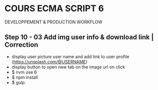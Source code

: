 <!--
@Author: Nicolas Fazio <webmaster-fazio>
@Date:   01-09-2016
@Email:  contact@nicolasfazio.ch
@Last modified by:   webmaster-fazio
@Last modified time: 09-12-2016
-->

# COURS ECMA SCRIPT 6
  DEVELOPPEMENT &amp; PRODUCTION WORKFLOW

## Step 10 - 03 Add img user info & download link | Correction

- display user picture user name and add link to user profile (https://unsplash.com/@USERNAME)
- display button to open new tab on the image url on click
- $ nvm use 6
- $ npm install
- $ gulp
